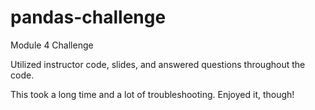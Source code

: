 # pandas-challenge
Module 4 Challenge


Utilized instructor code, slides, and answered questions throughout the code.

This took a long time and a lot of troubleshooting. Enjoyed it, though!
